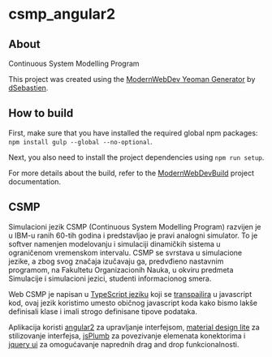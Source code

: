 # csmp_angular2

## About
Continuous System Modelling Program

This project was created using the [ModernWebDev Yeoman Generator](https://github.com/dsebastien/modernWebDevGenerator) by [dSebastien](https://twitter.com/dSebastien).

## How to build
First, make sure that you have installed the required global npm packages: `npm install gulp --global --no-optional`.

Next, you also need to install the project dependencies using `npm run setup`.

For more details about the build, refer to the [ModernWebDevBuild](https://github.com/dsebastien/modernWebDevBuild) project documentation.

## CSMP

Simulacioni jezik CSMP (Continuous System Modelling Program) razvijen je u IBM-u ranih 60-tih godina i predstavljao je pravi analogni simulator. To je softver namenjen modelovanju i simulaciji dinamičkih sistema u ograničenom vremenskom intervalu. CSMP se svrstava u simulacione jezike, a zbog svog značaja izučavaju ga, predvđieno nastavnim programom, na Fakultetu Organizacionih Nauka, u okviru predmeta Simulacije i simulacioni jezici, studenti informacionog smera.

Web CSMP je napisan u [TypeScript jeziku](http://www.typescriptlang.org/) koji se [transpajlira](https://en.wikipedia.org/wiki/Source-to-source_compiler) u javascript kod, ovaj jezik koristimo umesto običnog javascript koda kako bismo lakše definisali klase i imali strogo definisane tipove podataka.

Aplikacija koristi [angular2](https://angular.io/) za upravljanje interfejsom, [material design lite](http://www.getmdl.io/) za stilizovanje interfejsa, [jsPlumb](https://jsplumbtoolkit.com) za povezivanje elemenata konektorima i [jquery ui](https://jqueryui.com/) za omogućavanje naprednih drag and drop funkcionalnosti.
